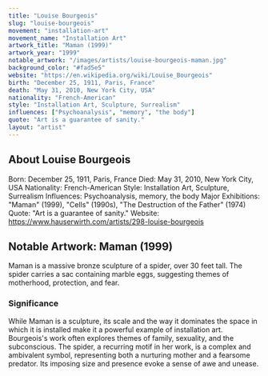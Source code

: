 ```yaml
---
title: "Louise Bourgeois"
slug: "louise-bourgeois"
movement: "installation-art"
movement_name: "Installation Art"
artwork_title: "Maman (1999)"
artwork_year: "1999"
notable_artwork: "/images/artists/louise-bourgeois-maman.jpg"
background_color: "#fad5e5"
website: "https://en.wikipedia.org/wiki/Louise_Bourgeois"
birth: "December 25, 1911, Paris, France"
death: "May 31, 2010, New York City, USA"
nationality: "French-American"
style: "Installation Art, Sculpture, Surrealism"
influences: ["Psychoanalysis", "memory", "the body"]
quote: "Art is a guarantee of sanity."
layout: "artist"
---
```


## About Louise Bourgeois

Born: December 25, 1911, Paris, France Died: May 31, 2010, New York City, USA Nationality: French-American Style: Installation Art, Sculpture, Surrealism Influences: Psychoanalysis, memory, the body Major Exhibitions: "Maman" (1999), "Cells" (1990s), "The Destruction of the Father" (1974) Quote: "Art is a guarantee of sanity." Website: https://www.hauserwirth.com/artists/298-louise-bourgeois

## Notable Artwork: Maman (1999)

Maman is a massive bronze sculpture of a spider, over 30 feet tall. The spider carries a sac containing marble eggs, suggesting themes of motherhood, protection, and fear.

### Significance

While Maman is a sculpture, its scale and the way it dominates the space in which it is installed make it a powerful example of installation art. Bourgeois's work often explores themes of family, sexuality, and the subconscious. The spider, a recurring motif in her work, is a complex and ambivalent symbol, representing both a nurturing mother and a fearsome predator. Its imposing size and presence evoke a sense of awe and unease.
